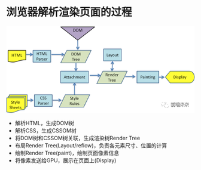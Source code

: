 # 浏览器解析渲染页面的过程
![avatar](./img/render.png)
- 解析HTML，生成DOM树
- 解析CSS，生成CSSOM树
- 将DOM树和CSSOM树关联，生成渲染树Render Tree
- 布局Render Tree(Layout/reflow)，负责各元素尺寸、位置的计算
- 绘制Render Tree(paint)，绘制页面像素信息
- 将像素发送给GPU，展示在页面上(Display)